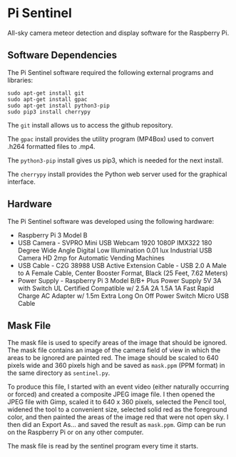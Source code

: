 # Pi Sentinel

All-sky camera meteor detection and display software for the Raspberry Pi.

## Software Dependencies

The Pi Sentinel software required the following external programs and libraries:

```
sudo apt-get install git
sudo apt-get install gpac
sudo apt-get install python3-pip
sudo pip3 install cherrypy
```

The `git` install allows us to access the github repository.

The `gpac` install provides the utility program (MP4Box) used to convert .h264 formatted files to .mp4.

The `python3-pip` install gives us pip3, which is needed for the next install.

The `cherrypy` install provides the Python web server used for the graphical interface.

## Hardware 

The Pi Sentinel software was developed using the following hardware:

* Raspberry Pi 3 Model B
* USB Camera - SVPRO Mini USB Webcam 1920 1080P IMX322 180 Degree Wide Angle Digital Low Illumination 0.01 lux Industrial USB Camera 
HD 2mp for Automatic Vending Machines
* USB Cable - C2G 38988 USB Active Extension Cable - USB 2.0 A Male to A Female Cable, Center Booster Format, 
Black (25 Feet, 7.62 Meters)
* Power Supply - Raspberry Pi 3 Model B/B+ Plus Power Supply 5V 3A with Switch UL Certified Compatible w/ 2.5A 2A 1.5A 1A 
Fast Rapid Charge AC Adapter w/ 1.5m Extra Long On Off Power Switch Micro USB Cable

## Mask File

The mask file is used to specify areas of the image that should be ignored.  The mask file contains an image of the camera field of view in which the areas to be ignored are painted red.  The image should be scaled to 640 pixels wide and 360 pixels high and be saved as `mask.ppm` (PPM format) in the same directory as `sentinel.py`.  

To produce this file, I started with an event video (either naturally occurring or forced) and created a composite JPEG image file.  I then opened the JPEG file with Gimp, scaled it to 640 x 360 pixels, selected the Pencil tool, widened the tool to a convenient size, selected solid red as the foreground color, and then painted the areas of the image red that were not open sky.  I then did an Export As... and saved the result as `mask.ppm`.  Gimp can be run on the Raspberry Pi or on any other computer.

The mask file is read by the sentinel program every time it starts.
